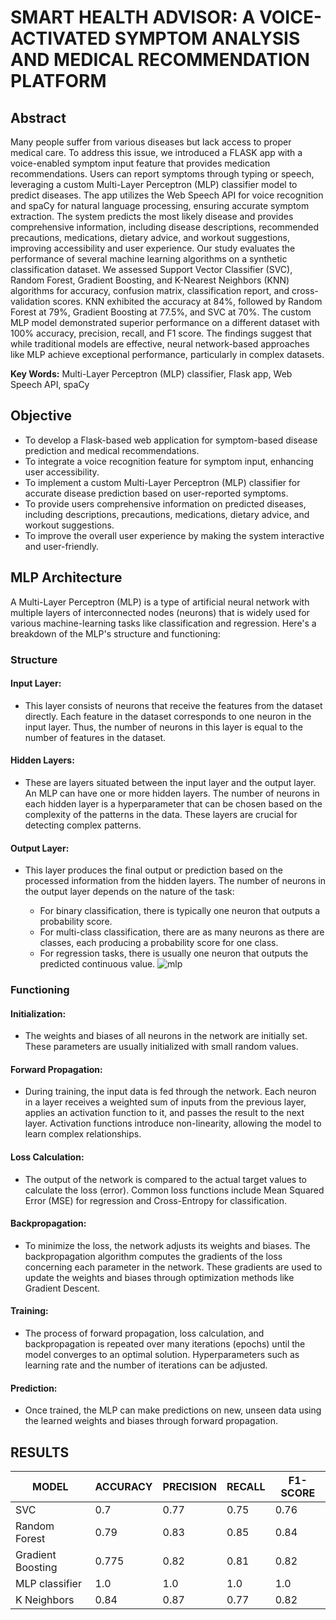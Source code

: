 # SMART HEALTH ADVISOR: A VOICE-ACTIVATED SYMPTOM ANALYSIS AND MEDICAL RECOMMENDATION PLATFORM

## Abstract

Many people suffer from various diseases but lack access to proper medical care. To address  this issue, we introduced a FLASK app with a voice-enabled symptom input feature that provides medication recommendations. Users can report symptoms through typing or speech, leveraging a custom Multi-Layer Perceptron (MLP) classifier model to predict diseases. The app utilizes the Web Speech API for voice recognition and spaCy for natural language processing, ensuring accurate symptom extraction. The system predicts the most likely disease and provides comprehensive information, including disease descriptions, recommended precautions, medications, dietary advice, and workout suggestions, improving accessibility and user experience. Our study evaluates the performance of several machine learning algorithms on a synthetic classification dataset. We assessed Support Vector Classifier (SVC), Random Forest, Gradient Boosting, and K-Nearest Neighbors (KNN) algorithms for accuracy, confusion matrix, classification report, and cross-validation scores. KNN exhibited the accuracy at 84%, followed by Random Forest at 79%, Gradient Boosting at 77.5%, and SVC at 70%. The custom MLP model demonstrated superior performance on a different dataset with 100% accuracy, precision, recall, and F1 score. The findings suggest that while traditional models are effective, neural network-based approaches like MLP achieve exceptional performance, particularly in complex datasets.

**Key Words:** Multi-Layer Perceptron (MLP) classifier, Flask app, Web Speech API, spaCy


## Objective

- To develop a Flask-based web application for symptom-based disease prediction and medical recommendations.
- To integrate a voice recognition feature for symptom input, enhancing user accessibility.
- To implement a custom Multi-Layer Perceptron (MLP) classifier for accurate disease prediction based on user-reported symptoms.
- To provide users comprehensive information on predicted diseases, including descriptions, precautions, medications, dietary advice, and workout suggestions.
- To improve the overall user experience by making the system interactive and user-friendly.


## MLP Architecture

A Multi-Layer Perceptron (MLP) is a type of artificial neural network with multiple layers of interconnected nodes (neurons) that is widely used for various machine-learning tasks like classification and regression. Here's a breakdown of the MLP's structure and functioning:

### Structure
#### Input Layer:
- This layer consists of neurons that receive the features from the dataset directly. Each feature in the dataset corresponds to one neuron in the input layer. Thus, the number of neurons in this layer is equal to the number of features in the dataset.

#### Hidden Layers:
- These are layers situated between the input layer and the output layer. An MLP can have one or more hidden layers. The number of neurons in each hidden layer is a hyperparameter that can be chosen based on the complexity of the patterns in the data. These layers are crucial for detecting complex patterns.

#### Output Layer:
- This layer produces the final output or prediction based on the processed information from the hidden layers. The number of neurons in the output layer depends on the nature of the task:

  + For binary classification, there is typically one neuron that outputs a probability score.
  + For multi-class classification, there are as many neurons as there are classes, each producing a probability score for one class.
  + For regression tasks, there is usually one neuron that outputs the predicted continuous value.
![mlp](https://github.com/user-attachments/assets/1450d581-0e69-472c-aa07-cbae01be048f)

### Functioning
#### Initialization:
- The weights and biases of all neurons in the network are initially set. These parameters are usually initialized with small random values.

#### Forward Propagation:
- During training, the input data is fed through the network. Each neuron in a layer receives a weighted sum of inputs from the previous layer, applies an activation 
function to it, and passes the result to the next layer. Activation functions introduce non-linearity, allowing the model to learn complex relationships.

#### Loss Calculation:
- The output of the network is compared to the actual target values to calculate the loss (error). Common loss functions include Mean Squared Error (MSE) for regression and 
Cross-Entropy for classification.

#### Backpropagation:
- To minimize the loss, the network adjusts its weights and biases. The backpropagation algorithm computes the gradients of the loss concerning each parameter in the network. 
These gradients are used to update the weights and biases through optimization methods like Gradient Descent.

#### Training:
- The process of forward propagation, loss calculation, and backpropagation is repeated over many iterations (epochs) until the model converges to an optimal solution. 
Hyperparameters such as learning rate and the number of iterations can be adjusted.

#### Prediction:
- Once trained, the MLP can make predictions on new, unseen data using the learned weights and biases through forward propagation.

## RESULTS

| MODEL | ACCURACY | PRECISION | RECALL | F1-SCORE |
|----------|----------|----------|----------|----------|
| SVC    | 0.7   | 0.77   | 0.75   | 0.76   |
| Random Forest    | 0.79   | 0.83   | 0.85   | 0.84   |
| Gradient Boosting    | 0.775   | 0.82   | 0.81   | 0.82   |
| MLP classifier    | 1.0   | 1.0   | 1.0   | 1.0   |
| K Neighbors    | 0.84   | 0.87   | 0.77   | 0.82   |


